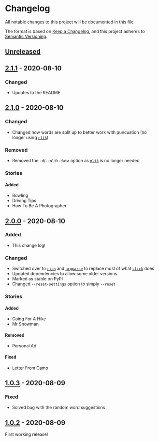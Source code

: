 # Changelog

All notable changes to this project will be documented in this file.

The format is based on [Keep a Changelog](https://keepachangelog.com/en/1.0.0/),
and this project adheres to [Semantic Versioning](https://semver.org/spec/v2.0.0.html).

## [Unreleased]

## [2.1.1] - 2020-08-10
### Changed
- Updates to the README

## [2.1.0] - 2020-08-10
### Changed
- Changed how words are split up to better work with puncuation (no longer using [`nltk`](https://pypi.org/project/nltk/))

### Removed
- Removed the `-d`/`--nltk-data` option as [`nltk`](https://pypi.org/project/nltk/) is no longer needed

### Stories
#### Added
- Bowling
- Driving Tips
- How To Be A Photographer

## [2.0.0] - 2020-08-10
### Added
- This change log!

### Changed
- Switched over to [`rich`](https://pypi.org/project/rich/) and [`argparse`](https://docs.python.org/3/library/argparse.html) to replace most of what [`click`](https://pypi.org/project/click/) does
- Updated dependencies to allow some older versions
- Marked as stable on PyPI
- Changed `--reset-settings` option to simply `--reset`

### Stories
#### Added
- Going For A Hike
- Mr Snowman

#### Removed
- Personal Ad

#### Fixed
- Letter From Camp

## [1.0.3] - 2020-08-09
### Fixed
- Solved bug with the random word suggestions

## [1.0.2] - 2020-08-09
First working release!

[Unreleased]: https://github.com/bsoyka/angrylibs/compare/2.1.1...HEAD
[2.1.1]: https://github.com/bsoyka/angrylibs/compare/2.1.0...2.1.1
[2.1.0]: https://github.com/bsoyka/angrylibs/compare/2.0.0...2.1.0
[2.0.0]: https://github.com/bsoyka/angrylibs/compare/1.0.3...2.0.0
[1.0.3]: https://github.com/bsoyka/angrylibs/compare/1.0.2...1.0.3
[1.0.2]: https://github.com/bsoyka/angrylibs/releases/tag/1.0.2